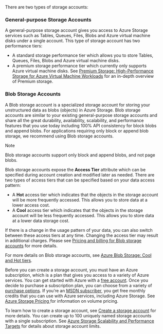 There are two types of storage accounts:

### General-purpose Storage Accounts
A general-purpose storage account gives you access to Azure Storage services such as Tables, Queues, Files, Blobs and Azure virtual machine disks under a single account. This type of storage account has two performance tiers:

* A standard storage performance tier which allows you to store Tables, Queues, Files, Blobs and Azure virtual machine disks.
* A premium storage performance tier which currently only supports Azure virtual machine disks. See [Premium Storage: High-Performance Storage for Azure Virtual Machine Workloads](../articles/storage/storage-premium-storage.md) for an in-depth overview of Premium storage.

### Blob Storage Accounts
A Blob storage account is a specialized storage account for storing your unstructured data as blobs (objects) in Azure Storage. Blob storage accounts are similar to your existing general-purpose storage accounts and share all the great durability, availability, scalability, and performance features that you use today including 100% API consistency for block blobs and append blobs. For applications requiring only block or append blob storage, we recommend using Blob storage accounts.

> [!NOTE]
> Blob storage accounts support only block and append blobs, and not page blobs.
> 
> 

Blob storage accounts expose the **Access Tier** attribute which can be specified during account creation and modified later as needed. There are two types of access tiers that can be specified based on your data access pattern:

* A **Hot** access tier which indicates that the objects in the storage account will be more frequently accessed. This allows you to store data at a lower access cost.
* A **Cool** access tier which indicates that the objects in the storage account will be less frequently accessed. This allows you to store data at a lower data storage cost.

If there is a change in the usage pattern of your data, you can also switch between these access tiers at any time. Changing the access tier may result in additional charges. Please see [Pricing and billing for Blob storage accounts](../articles/storage/storage-blob-storage-tiers.md#pricing-and-billing) for more details.

For more details on Blob storage accounts, see [Azure Blob Storage: Cool and Hot tiers](../articles/storage/storage-blob-storage-tiers.md).

Before you can create a storage account, you must have an Azure subscription, which is a plan that gives you access to a variety of Azure services. You can get started with Azure with a [free account](https://azure.microsoft.com/pricing/free-trial/). Once you decide to purchase a subscription plan, you can choose from a variety of [purchase options](https://azure.microsoft.com/pricing/purchase-options/). If you’re an [MSDN subscriber](https://azure.microsoft.com/pricing/member-offers/msdn-benefits-details/), you get free monthly credits that you can use with Azure services, including Azure Storage. See [Azure Storage Pricing ](https://azure.microsoft.com/pricing/details/storage/) for information on volume pricing.

To learn how to create a storage account, see [Create a storage account](../articles/storage/storage-create-storage-account.md#create-a-storage-account) for more details. You can create up to 100 uniquely named storage accounts with a single subscription. See [Azure Storage Scalability and Performance Targets](../articles/storage/storage-scalability-targets.md) for details about storage account limits.

<!--HONumber=Sep16_HO4-->


